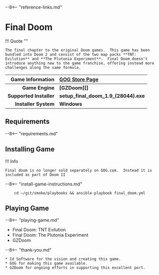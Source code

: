 [//]: # (Import global reference links)
--8<-- "reference-links.md"

[//]: # (Set local reference links) 
[GOG Store Page]: https://www.gog.com/game/doom_ii "Doom II"

# Final Doom

!!! Quote ""

    The final chapter to the original Doom games.  This game has been bundled into Doom 2 and consist of the two map packs **TNT: Evilution** and **The Plutonia Experiment**.  Final Doom doesn't introduce anything new to the game franchise, offering instead more challenges along the same formula.

| Game Information | [GOG Store Page][] |
|--:|:--|
| **Game Engine** | **[GZDoom][]** |
| **Supported Installer** | **setup_final_doom_1.9_(28044).exe** |
| **Installer System** | **Windows** |

## Requirements

--8<-- "requirements.md"

## Installing Game

!!! Info

    Final doom is no longer sold separately on GOG.com.  Instead it is included as part of Doom II

--8<-- "install-game-instructions.md"

        cd ~/git/smoke/playbooks && ansible-playbook final_doom.yml

## Playing Game

--8<-- "playing-game.md"
    
* Final Doom: TNT Evilution
* Final Doom: The Plutonia Experiment
* GZDoom

--8<-- "thank-you.md"
    
    * Id Software for the vision and creating this game.
    * GOG for making this game available.
    * GZDoom for ongoing efforts in supporting this excellent port.